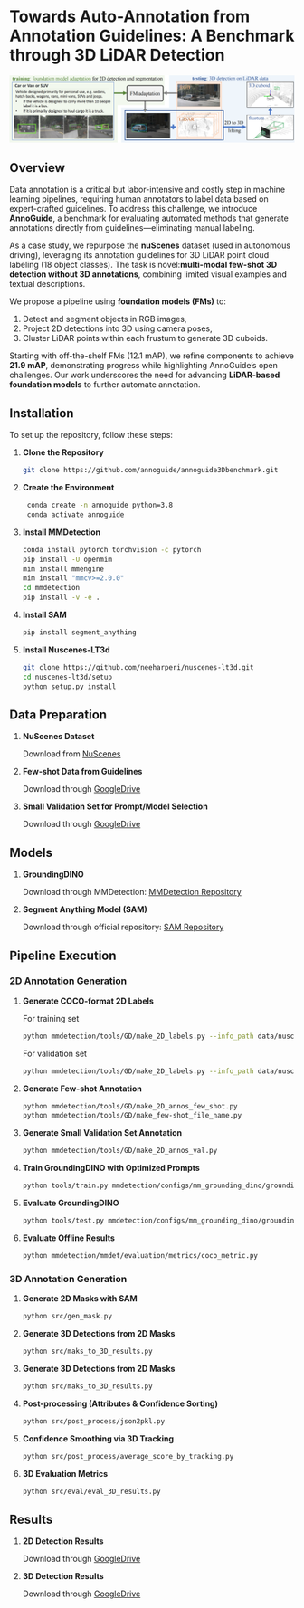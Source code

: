# Towards Auto-Annotation from Annotation Guidelines: A Benchmark through 3D LiDAR Detection

![Framework Overview](images/our_pipeline.png) <!-- Replace with your actual image path -->

## Overview
Data annotation is a critical but labor-intensive and costly step in machine learning pipelines, requiring human annotators to label data based on expert-crafted guidelines. To address this challenge, we introduce ​**AnnoGuide**, a benchmark for evaluating automated methods that generate annotations directly from guidelines—eliminating manual labeling.  

As a case study, we repurpose the ​**nuScenes** dataset (used in autonomous driving), leveraging its annotation guidelines for 3D LiDAR point cloud labeling (18 object classes). The task is novel: ​**multi-modal few-shot 3D detection without 3D annotations**, combining limited visual examples and textual descriptions.  

We propose a pipeline using ​**foundation models (FMs)** to:  
1. Detect and segment objects in RGB images,  
2. Project 2D detections into 3D using camera poses,  
3. Cluster LiDAR points within each frustum to generate 3D cuboids.  

Starting with off-the-shelf FMs (12.1 mAP), we refine components to achieve ​**21.9 mAP**, demonstrating progress while highlighting AnnoGuide’s open challenges. Our work underscores the need for advancing ​**LiDAR-based foundation models** to further automate annotation.  

## Installation
To set up the repository, follow these steps:
1. **Clone the Repository**
    ```bash
    git clone https://github.com/annoguide/annoguide3Dbenchmark.git
    ```
2. **Create the Environment**
   ```bash
    conda create -n annoguide python=3.8
    conda activate annoguide
    ```
3. ​**Install MMDetection**
    ```bash
    conda install pytorch torchvision -c pytorch
    pip install -U openmim
    mim install mmengine
    mim install "mmcv>=2.0.0"
    cd mmdetection
    pip install -v -e .
    ```
4. **Install SAM**
    ```bash
    pip install segment_anything
    ```
5. ​**Install Nuscenes-LT3d**
    ```bash
    git clone https://github.com/neeharperi/nuscenes-lt3d.git
    cd nuscenes-lt3d/setup
    python setup.py install 
    ```
## Data Preparation
1. **NuScenes Dataset**

    Download from [NuScenes](https://www.nuscenes.org/nuscenes)

2. **Few-shot Data from Guidelines**

    Download through [GoogleDrive](https://drive.google.com/file/d/1H0igDf6j0DPHh5YDMKfJ3ZpDbpD8UagC/view?usp=sharing)


3. **Small Validation Set for Prompt/Model Selection**

    Download through [GoogleDrive](https://drive.google.com/file/d/1vHd6W0moZmf0gqQgV-_fHameyGNfqngP/view?usp=sharing)

## Models
1. **GroundingDINO**

    Download through MMDetection: [MMDetection Repository](https://github.com/open-mmlab/mmdetection)

2. **Segment Anything Model (SAM)** 

    Download through official repository: [SAM Repository](https://github.com/facebookresearch/segment-anything)

## Pipeline Execution
### 2D Annotation Generation
1. **​Generate COCO-format 2D Labels**

    For training set
     ```bash
    python mmdetection/tools/GD/make_2D_labels.py --info_path data/nuscenes/nuscenes_infos_train.pkl --output_dir_path data/nuscenes/samples/labels_2D_COCO/CAM_ALL_train
    ```
    For validation  set
     ```bash
    python mmdetection/tools/GD/make_2D_labels.py --info_path data/nuscenes/nuscenes_infos_val.pkl --output_dir_path data/nuscenes/samples/labels_2D_COCO/CAM_ALL_val
    ```
2. **Generate Few-shot Annotation** 

     ```bash
    python mmdetection/tools/GD/make_2D_annos_few_shot.py
    python mmdetection/tools/GD/make_few-shot_file_name.py
    ```
3. **Generate Small Validation Set Annotation** 

     ```bash
    python mmdetection/tools/GD/make_2D_annos_val.py
    ```
4. **Train GroundingDINO with Optimized Prompts**

     ```bash
    python tools/train.py mmdetection/configs/mm_grounding_dino/grounding_dino_swin-l_finetune_8xb4_20e_nuscenes_train.py
    ```
5. **Evaluate GroundingDINO**

     ```bash
    python tools/test.py mmdetection/configs/mm_grounding_dino/grounding_dino_swin-l_finetune_8xb4_20e_nuscenes_test.py outputs/nuscenes/weights/epoch_6.pth
    ```
6. **Evaluate Offline Results**

     ```bash
    python mmdetection/mmdet/evaluation/metrics/coco_metric.py
    ```

### 3D Annotation Generation
1. **Generate 2D Masks with SAM** 

     ```bash
    python src/gen_mask.py
    ```
2. **Generate 3D Detections from 2D Masks** 

     ```bash
    python src/maks_to_3D_results.py
    ```
3. **Generate 3D Detections from 2D Masks** 

     ```bash
    python src/maks_to_3D_results.py
    ```
4. **Post-processing (Attributes & Confidence Sorting)** 

     ```bash
    python src/post_process/json2pkl.py
    ```
5. **Confidence Smoothing via 3D Tracking** 

     ```bash
    python src/post_process/average_score_by_tracking.py
    ```
6. **3D Evaluation Metrics** 

     ```bash
    python src/eval/eval_3D_results.py
    ```    
## Results
1. **2D Detection Results**

    Download through [GoogleDrive](https://drive.google.com/file/d/1p39B3_ZCE5OKRYLZKMifvinYY0kzvqmo/view?usp=sharing)

2. **3D Detection Results** 

    Download through [GoogleDrive](https://drive.google.com/file/d/1aVtFWD6F73CD_dsM3nW2IAVSCKfsAaSz/view?usp=drive_link)
